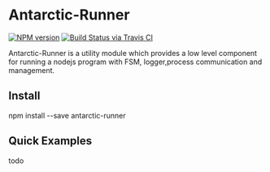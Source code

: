 # Antarctic-Runner

[![NPM version](https://img.shields.io/npm/v/antarctic-runner.svg)](https://www.npmjs.org/package/antarctic-runner)
[![Build Status via Travis CI](https://travis-ci.org/chinajuanbob/runner.svg?branch=master)](https://travis-ci.org/chinajuanbob/runner)

Antarctic-Runner is a utility module which provides a low level component for running a nodejs program with FSM, logger,process communication and management.

## Install

npm install --save antarctic-runner

## Quick Examples

todo
